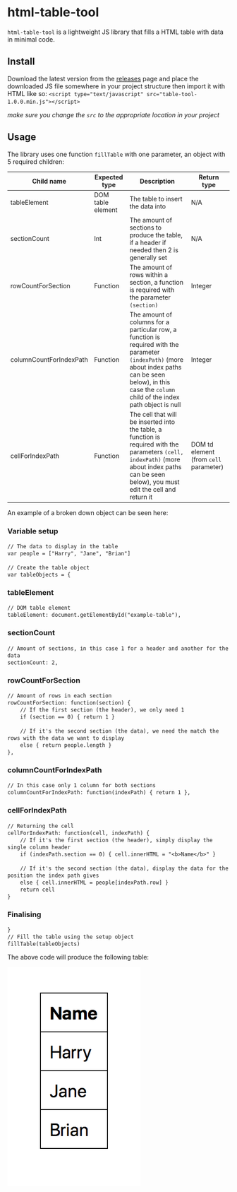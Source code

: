 # html-table-tool

`html-table-tool` is a lightweight JS library that fills a HTML table with data in minimal code.

## Install

Download the latest version from the [releases](https://github.com/harrego/html-table-tool/releases/) page and place the downloaded JS file somewhere in your project structure then import it with HTML like so:
`<script type="text/javascript" src="table-tool-1.0.0.min.js"></script>`

*make sure you change the `src` to the appropriate location in your project*

## Usage

The library uses one function `fillTable` with one parameter, an object with 5 required children:

| Child name | Expected type | Description | Return type |
| ---------- | ------------- | ----------- | ----------- |
| tableElement | DOM table element | The table to insert the data into | N/A |
| sectionCount | Int | The amount of sections to produce the table, if a header if needed then 2 is generally set | N/A |
| rowCountForSection | Function | The amount of rows within a section, a function is required with the parameter `(section)` | Integer |
| columnCountForIndexPath | Function | The amount of columns for a particular row, a function is required with the parameter `(indexPath)` (more about index paths can be seen below), in this case the `column` child of the index path object is null | Integer |
| cellForIndexPath | Function | The cell that will be inserted into the table, a function is required with the parameters `(cell, indexPath)` (more about index paths can be seen below), you must edit the cell and return it | DOM td element (from `cell` parameter)

An example of a broken down object can be seen here:

### Variable setup

```
// The data to display in the table
var people = ["Harry", "Jane", "Brian"]

// Create the table object
var tableObjects = {
```

### tableElement

```
// DOM table element
tableElement: document.getElementById("example-table"),
```

### sectionCount


```
// Amount of sections, in this case 1 for a header and another for the data
sectionCount: 2,
```

### rowCountForSection

```
// Amount of rows in each section
rowCountForSection: function(section) {
	// If the first section (the header), we only need 1
	if (section == 0) { return 1 }

	// If it's the second section (the data), we need the match the rows with the data we want to display
	else { return people.length }
},
```

### columnCountForIndexPath

```
// In this case only 1 column for both sections
columnCountForIndexPath: function(indexPath) { return 1 },
```

### cellForIndexPath

```
// Returning the cell
cellForIndexPath: function(cell, indexPath) {
	// If it's the first section (the header), simply display the single column header
	if (indexPath.section == 0) { cell.innerHTML = "<b>Name</b>" }

	// If it's the second section (the data), display the data for the position the index path gives
	else { cell.innerHTML = people[indexPath.row] }
	return cell
}
```

### Finalising

```
}
// Fill the table using the setup object
fillTable(tableObjects)
```

The above code will produce the following table:

![Example table](https://github.com/harrego/html-table-tool/raw/master/repo/images/example-table.png)
